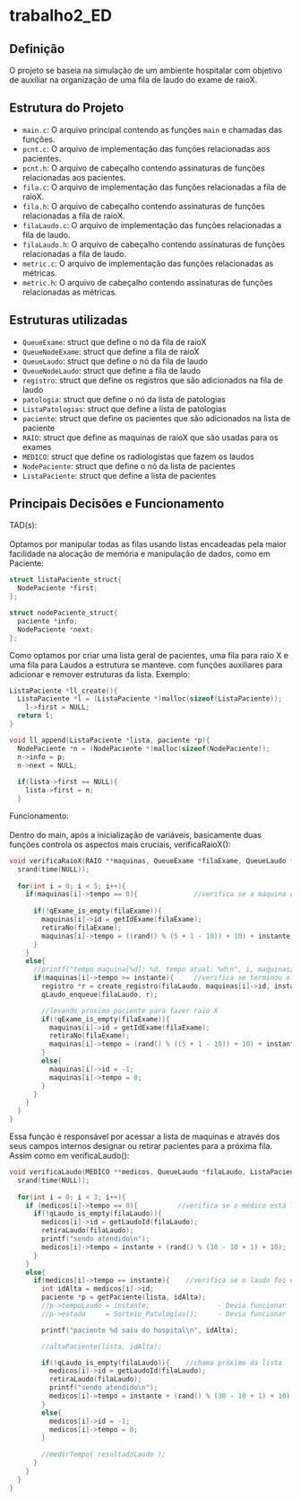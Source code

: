 # trabalho2_ED
## Definição

O projeto se baseia na simulação de um ambiente hospitalar com objetivo de auxiliar na organização de uma fila de laudo do exame de raioX.

## Estrutura do Projeto

- `main.c`: O arquivo principal contendo as funções `main` e chamadas das funções.
- `pcnt.c`: O arquivo de implementação das funções relacionadas aos pacientes.
- `pcnt.h`: O arquivo de cabeçalho contendo assinaturas de funções relacionadas aos pacientes.
- `fila.c`: O arquivo de implementação das funções relacionadas a fila de raioX.
- `fila.h`: O arquivo de cabeçalho contendo assinaturas de funções relacionadas a fila de raioX.
- `filaLaudo.c`: O arquivo de implementação das funções relacionadas a fila de laudo.
- `filaLaudo.h`: O arquivo de cabeçalho contendo assinaturas de funções relacionadas a fila de laudo.
- `metric.c`: O arquivo de implementação das funções relacionadas as métricas.
- `metric.h`: O arquivo de cabeçalho contendo assinaturas de funções relacionadas as métricas.

## Estruturas utilizadas

- `QueueExame`: struct que define o nó da fila de raioX 
- `QueueNodeExame`: struct que define a fila de raioX
- `QueueLaudo`: struct que define o nó da fila de laudo
- `QueueNodeLaudo`: struct que define a fila de laudo
- `registro`: struct que define os registros que são adicionados na fila de laudo
- `patologia`: struct que define o nó da lista de patologias
- `ListaPatologias`: struct que define a lista de patologias
- `paciente`: struct que define os pacientes que são adicionados na lista de paciente
- `RAIO`: struct que define as maquinas de raioX que são usadas para os exames
- `MEDICO`: struct que define os radiologistas que fazem os laudos
- `NodePaciente`: struct que define o nó da lista de pacientes
- `ListaPaciente`: struct que define a lista de pacientes

## Principais Decisões e Funcionamento

TAD(s):<br><br>
Optamos por manipular todas as filas usando listas encadeadas pela maior facilidade na alocação de memória e manipulação de dados, como em Paciente:
  
```C
struct listaPaciente_struct{
  NodePaciente *first;	
};

struct nodePaciente_struct{
  paciente *info;
  NodePaciente *next;
};

```
Como optamos por criar uma lista geral de pacientes, uma fila para raio X e uma fila para Laudos a estrutura se manteve. com funções auxiliares para adicionar e remover estruturas da lista. Exemplo:
  
```C
ListaPaciente *ll_create(){
  ListaPaciente *l = (ListaPaciente *)malloc(sizeof(ListaPaciente));
    l->first = NULL; 
  return l;
}

void ll_append(ListaPaciente *lista, paciente *p){
  NodePaciente *n = (NodePaciente *)malloc(sizeof(NodePaciente));
  n->info = p;
  n->next = NULL;
  
  if(lista->first == NULL){
    lista->first = n;
  }

```
Funcionamento: <br><br>
Dentro do main, após a inicialização de variáveis, basicamente duas funções controla os aspectos mais cruciais, verificaRaioX():
```C
void verificaRaioX(RAIO **maquinas, QueueExame *filaExame, QueueLaudo *filaLaudo, int instante){
  srand(time(NULL));
  
  for(int i = 0; i < 5; i++){
    if(maquinas[i]->tempo == 0){              //verifica se a máquina está livre
      
      if(!qExame_is_empty(filaExame)){
        maquinas[i]->id = getIdExame(filaExame);
        retiraNo(filaExame);
        maquinas[i]->tempo = ((rand() % (5 + 1 - 10)) + 10) + instante; //adicionei o instante atual 
      }
    }  
    else{
      //printf("tempo maquina[%d]: %d, tempo atual: %d\n", i, maquinas[i]->tempo, instante);
      if(maquinas[i]->tempo >= instante){     //verifica se terminou o raio X
        registro *r = create_registro(filaLaudo, maquinas[i]->id, instante);
        qLaudo_enqueue(filaLaudo, r);

        //levando proximo paciente para fazer raio X
        if(!qExame_is_empty(filaExame)){
          maquinas[i]->id = getIdExame(filaExame);
          retiraNo(filaExame);
          maquinas[i]->tempo = (rand() % ((5 + 1 - 10)) + 10) + instante;
        }
        else{
          maquinas[i]->id = -1;
          maquinas[i]->tempo = 0;
        }
      }
    }
  }
}
```
Essa função é responsável por acessar a lista de maquinas e através dos seus campos internos designar ou retirar pacientes 
para a próxima fila. Assim como em verificaLaudo():
```C
void verificaLaudo(MEDICO **medicos, QueueLaudo *filaLaudo, ListaPaciente *lista, int instante){
  srand(time(NULL));
  
  for(int i = 0; i < 3; i++){
    if (medicos[i]->tempo == 0){          //verifica se o médico está livre
      if(!qLaudo_is_empty(filaLaudo)){
        medicos[i]->id = getLaudoId(filaLaudo);
        retiraLaudo(filaLaudo);
        printf("sendo atendido\n");
        medicos[i]->tempo = instante + (rand() % (30 - 10 + 1) + 10);
      }
    }
    else{
      if(medicos[i]->tempo == instante){    //verifica se o laudo foi emitido  
        int idAlta = medicos[i]->id;
        paciente *p = getPaciente(lista, idAlta);
        //p->tempoLaudo = instante;                 - Devia funcionar
        //p->estado     = Sorteio_Patologias();     - Devia funcionar

        printf("paciente %d saiu do hospital\n", idAlta);

        //altaPaciente(lista, idAlta);

        if(!qLaudo_is_empty(filaLaudo)){    //chama próximo da lista
          medicos[i]->id = getLaudoId(filaLaudo);
          retiraLaudo(filaLaudo);
          printf("sendo atendido\n");
          medicos[i]->tempo = instante + (rand() % (30 - 10 + 1) + 10);
        }
        else{
          medicos[i]->id = -1;
          medicos[i]->tempo = 0;
        }
        
        //medirTempo( resultadoLaudo );
      }
    }
  }
}

```

